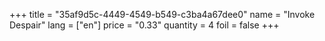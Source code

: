 +++
title = "35af9d5c-4449-4549-b549-c3ba4a67dee0"
name = "Invoke Despair"
lang = ["en"]
price = "0.33"
quantity = 4
foil = false
+++
